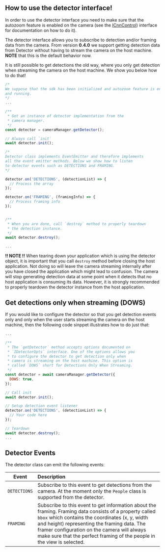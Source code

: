 ## How to use the detector interface!

In order to use the detector interface you need to make sure that the autozoom feature is enabled on the camera (see the [ICnnControl](https://github.com/Huddly/sdk-interfaces/blob/main/src/interfaces/ICnnControl.ts)) interface for documentation on how to do it).

The detector interface allows you to subscribe to detection and/or framing data from the camera. From version **0.4.0** we support getting detection data from Detector without having to stream the camera on the host machine.  
**NOTE** that this is the default behavior now.

It is still possible to get detections the old way, where you only get detection when streaming the camera on the host machine. We show you below how to do that!
```javascript
/*
We suppose that the sdk has been initialized and autozoom feature is enabled
and running.
*/
...

/**
 * Get an instance of detector implementation from the
 * camera manager.
 */
const detector = cameraManager.getDetector();

// Always call `init`
await detector.init();

/*
Detector class implements EventEmitter and therefore implements
all the event emitter methods. Below we show how to listen
to detector events such as DETECTIONS and FRAMING.
*/

detector.on('DETECTIONS', (detectionList) => {
  // Process the array
});

detector.on('FRAMING', (framingInfo) => {
  // Process framing info
});


/**
 * When you are done, call `destroy` method to properly teardown
 * the detection instance.
 */
await detector.destroy();

...
```
**!! NOTE !!** When tearing down your application which is using the detector object, it is important that you call `destroy` method before closing the host application. Not doing so will leave the camera streaming internally after you have closed the application which might lead to confusion. The camera will stop generating detection data at some point when it detects that no host application is consuming its data. However, it is strongly recommended to properly teardown the detector instance from the host application.

## Get detections only when streaming (DOWS)
If you would like to configure the detector so that you get detection events only and only when the user starts streaming the camera on the host machine, then the following code sinppet illustrates how to do just that:

``` javascript
...

/**
 * The `getDetector` method accepts options documented on
 * `IDetectorOpts` interface. One of the options allows you
 * to configure the detector to get detection only when
 * camera is streaming on the host machine. This option is
 * called `DOWS` short for Detections Only When Streaming.
 */
const detector = await cameraManager.getDetector({
  DOWS: true,
});

// Call init
await detector.init();

// Setup detection event listener
detector.on('DETECTIONS', (detectionList) => {
  // Your code here
});

// Teardown
await detector.destroy();
...
```

## Detector Events
The detector class can emit the following events:

| Event        | Description    |
| ------------- |:-------------|
| `DETECTIONS`  | Subscribe to this event to get detections from the camera. At the moment only the `People` class is supported from the detector. |
| `FRAMING`     | Subscribe to this event to get information about the framing. Framing data consists of a property called `bbox` which contains the coordinates (x, y, width and height) representing the framing data. The framer configuration on the camera will always make sure that the perfect framing of the people in the view is selected.|
